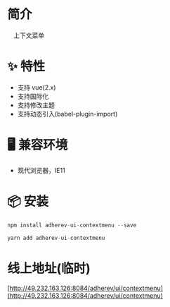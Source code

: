 # 简介
&ensp;&ensp;上下文菜单

# ✨ 特性
- 支持 vue(2.x)
- 支持国际化
- 支持修改主题
- 支持动态引入(babel-plugin-import)

# 🖥 兼容环境
- 现代浏览器，IE11

# 📦 安装
```javascript
npm install adherev-ui-contextmenu --save
``` 

```javascript
yarn add adherev-ui-contextmenu
```

# 线上地址(临时)
[http://49.232.163.126:8084/adherev/ui/contextmenu](http://49.232.163.126:8084/adherev/ui/contextmenu)

